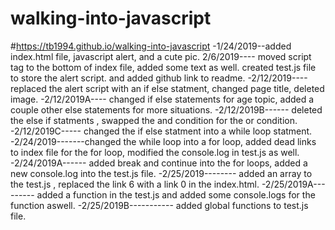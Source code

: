 # walking-into-javascript
#https://tb1994.github.io/walking-into-javascript
-1/24/2019--added index.html file, javascript alert, and a cute pic. 2/6/2019---- moved script tag to the bottom of index file, added some text as well. created test.js file to store the alert script. and added github link to readme.
-2/12/2019---- replaced the alert script with an if else statment, changed page title, deleted image.
-2/12/2019A---- changed if else statements for age topic, added a couple other else statements for more situations.
-2/12/2019B------ deleted the else if statments , swapped the and condition for the or condition.
-2/12/2019C----- changed the if else statment into a while loop statment.
-2/24/2019-------changed the while loop into a for loop, added dead links to index file for the for loop, modified the console.log in test.js as well.
-2/24/2019A------ added break and continue into the for loops, added a new console.log into the test.js file.
-2/25/2019-------- added an array to the test.js , replaced the link 6 with a link 0 in the index.html.
-2/25/2019A--------- added a function in the test.js and added some console.logs for the function aswell.
-2/25/2019B----------- added global functions to test.js file. 